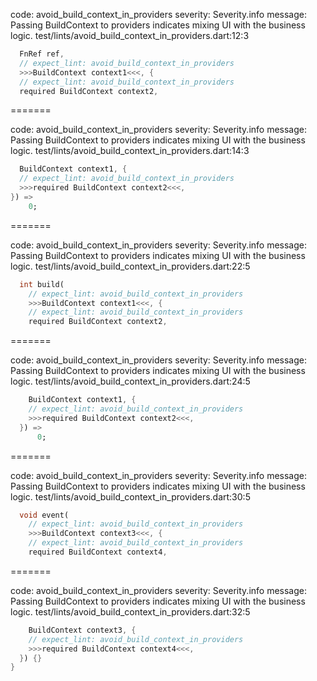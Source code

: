 code: avoid_build_context_in_providers
severity: Severity.info
message: Passing BuildContext to providers indicates mixing UI with the business logic.
test/lints/avoid_build_context_in_providers.dart:12:3

```dart
  FnRef ref,
  // expect_lint: avoid_build_context_in_providers
  >>>BuildContext context1<<<, {
  // expect_lint: avoid_build_context_in_providers
  required BuildContext context2,
```

=======

code: avoid_build_context_in_providers
severity: Severity.info
message: Passing BuildContext to providers indicates mixing UI with the business logic.
test/lints/avoid_build_context_in_providers.dart:14:3

```dart
  BuildContext context1, {
  // expect_lint: avoid_build_context_in_providers
  >>>required BuildContext context2<<<,
}) =>
    0;
```

=======

code: avoid_build_context_in_providers
severity: Severity.info
message: Passing BuildContext to providers indicates mixing UI with the business logic.
test/lints/avoid_build_context_in_providers.dart:22:5

```dart
  int build(
    // expect_lint: avoid_build_context_in_providers
    >>>BuildContext context1<<<, {
    // expect_lint: avoid_build_context_in_providers
    required BuildContext context2,
```

=======

code: avoid_build_context_in_providers
severity: Severity.info
message: Passing BuildContext to providers indicates mixing UI with the business logic.
test/lints/avoid_build_context_in_providers.dart:24:5

```dart
    BuildContext context1, {
    // expect_lint: avoid_build_context_in_providers
    >>>required BuildContext context2<<<,
  }) =>
      0;
```

=======

code: avoid_build_context_in_providers
severity: Severity.info
message: Passing BuildContext to providers indicates mixing UI with the business logic.
test/lints/avoid_build_context_in_providers.dart:30:5

```dart
  void event(
    // expect_lint: avoid_build_context_in_providers
    >>>BuildContext context3<<<, {
    // expect_lint: avoid_build_context_in_providers
    required BuildContext context4,
```

=======

code: avoid_build_context_in_providers
severity: Severity.info
message: Passing BuildContext to providers indicates mixing UI with the business logic.
test/lints/avoid_build_context_in_providers.dart:32:5

```dart
    BuildContext context3, {
    // expect_lint: avoid_build_context_in_providers
    >>>required BuildContext context4<<<,
  }) {}
}
```
